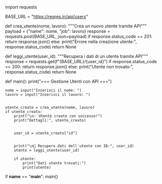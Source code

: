 import requests


BASE_URL = "https://reqres.in/api/users"

def crea_utente(nome, lavoro):
    """Crea un nuovo utente tramite API"""
    payload = {"name": nome, "job": lavoro}
    response = requests.post(BASE_URL, json=payload)
    if response.status_code == 201:
        return response.json()
    else:
        print("Errore nella creazione utente:", response.status_code)
        return None

def leggi_utente(user_id):
    """Recupera i dati di un utente tramite API"""
    response = requests.get(f"{BASE_URL}/{user_id}")
    if response.status_code == 200:
        return response.json()
    else:
        print("Utente non trovato:", response.status_code)
        return None

def main():
    print("=== Gestione Utenti con API ===")
    
   
    nome = input("Inserisci il nome: ")
    lavoro = input("Inserisci il lavoro: ")
    
   
    utente_creato = crea_utente(nome, lavoro)
    if utente_creato:
        print("\n✅ Utente creato con successo!")
        print("Dettagli:", utente_creato)
        
        
        user_id = utente_creato["id"]
        
       
        print("\n🔎 Recupero dati dell'utente con ID:", user_id)
        utente = leggi_utente(user_id)
        
        if utente:
            print("Dati utente trovati:")
            print(utente)

if __name__ == "__main__":
    main()

